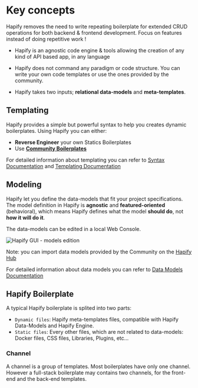 # Key concepts

Hapify removes the need to write repeating boilerplate for extended CRUD operations for both backend & frontend development. Focus on features instead of doing repetitive work !

- Hapify is an agnostic code engine & tools allowing the creation of any kind of API based app, in any language

- Hapify does not command any paradigm or code structure. You can write your own code templates or use the ones provided by the community.

- Hapify takes two inputs; **relational data-models** and **meta-templates**.


## Templating

Hapify provides a simple but powerful syntax to help you creates dynamic boilerplates.
Using Hapify you can either:

- **Reverse Engineer** your own Statics Boilerplates
- Use **[Community Boilerplates](https://hub.hapify.io/)**

For detailed information about templating you can refer to [Syntax Documentation](/syntax) and [Templating Documentation](/templating/javascript) 


## Modeling 

Hapify let you define the data-models that fit your project specifications. The model definition in Hapify is **agnostic** and **featured-oriented** (behavioral), which means Hapify defines what the model **should do**, not **how it will do it**.


The data-models can be edited in a local Web Console.

![Hapify GUI - models edition](/assets/gui-models.png 'Models Edition')

Note: you can import data models provided by the Community on the [Hapify Hub](https://hub.hapify.io/)

For detailed information about data models you can refer to [Data Models Documentation](/concpets/models) 



## Hapify Boilerplate

A typical Hapify boilerplate is splited into two parts: 

- `Dynamic files`: Hapify meta-templates files, compatible with Hapify Data-Models and Hapify Engine.
- `Static files`: Every other files, which are not related to data-models: Docker files, CSS files, Libraries, Plugins, etc...


### Channel

A channel is a group of templates. Most boilerplates have only one channel. However a full-stack boilerplate may contains two channels, for the front-end and the back-end templates.
